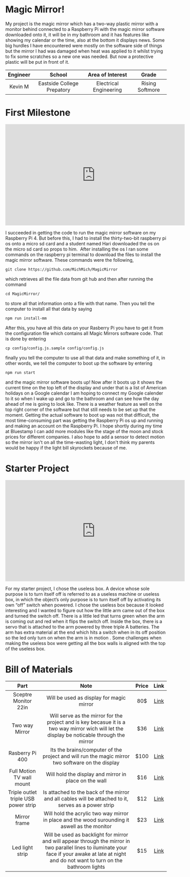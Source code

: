 # Magic Mirror!
My project is the magic mirror which has a two-way plastic mirror with a monitor behind connected to a Raspberry Pi with the magic mirror software downloaded onto it, it will be in my bathroom and it has features like showing my calendar or the time, also at the bottom it displays news. Some big hurdles I have encountered were mostly on the software side of things but the mirror I had was damaged when heat was applied to it whilst trying to fix some scratches so a new one was needed. But now a protective plastic will be put in front of it.

| **Engineer** | **School** | **Area of Interest** | **Grade** |
|:--:|:--:|:--:|:--:|
| Kevin M | Eastside College Prepatory | Electrical Engineering | Rising Softmore

<!--**Replace the BlueStamp logo below with an image of yourself and your completed project. Follow the guide [here](https://tomcam.github.io/least-github-pages/adding-images-github-pages-site.html) if you need help.**

[Headstone Image](logo.svg)
  
<iframe width="560" height="315" src=" " title="YouTube video player" frameborder="0" allow="accelerometer; autoplay; clipboard-write; encrypted-media; gyroscope; picture-in-picture; web-share" allowfullscreen></iframe>

# Final Milestone
 For your final milestone, explain the outcome of your project. Key details to include are:
 What you've accomplished since your previous milestone
 What your biggest challenges and triumphs were at BSE
A summary of key topics you learned about
What you hope to learn in the future after everything you've learned at BSE

# Second Milestone     
 For your second milestone, explain what you've worked on since your previous milestone. You can highlight:
 Technical details of what you've accomplished and how they contribute to the final goal
 What has been surprising about the project so far
 Previous challenges you faced that you overcame
 What needs to be completed before your final milestone
 
<iframe width="560" height="315" src=" " title="YouTube video player" frameborder="0" allow="accelerometer; autoplay; clipboard-write; encrypted-media; gyroscope; picture-in-picture; web-share" allowfullscreen></iframe> -->

# First Milestone

<iframe width="560" height="315" src="https://www.youtube.com/embed/ZpdhrvoJoVc" title="YouTube video player" frameborder="0" allow="accelerometer; autoplay; clipboard-write; encrypted-media; gyroscope; picture-in-picture; web-share" allowfullscreen></iframe>

I succeeded in getting the code to run the magic mirror software on my Raspberry Pi 4. But before this, I had to install the thirty-two-bit raspberry pi os onto a micro sd card and a student named Hari downloaded the os on the micro sd card so props to him.  After installing the os I ran some commands on the raspberry pi terminal to download the files to install the magic mirror software. These commands were the following, 

~~~
git clone https://github.com/MichMich/MagicMirror
~~~
which retrieves all the file data from git hub and then after running the command 
~~~
cd MagicMirror/
~~~
to store all that information onto a file with that name. Then you tell the computer to install all that data by saying 
~~~
npm run install-mm 
~~~
After this, you have all this data on your Rasberry Pi you have to get it from the configuration file which contains all Magic Mirrors software code. That is done by entering 
~~~
cp config/config.js.sample config/config.js
~~~
finally you tell the computer to use all that data and make something of it, in other words, we tell the computer to boot up the software by entering 
~~~
npm run start
~~~
and the magic mirror software boots up! Now after it boots up it shows the current time on the top left of the display and under that is a list of American holidays on a Google calendar I am hoping to connect my Google calender to it so when I wake up and go to the bathroom and can see how the day ahead of me is going to look like. There is a weather feature as well on the top right corner of the software but that still needs to be set up that the moment. Getting the actual software to boot up was not that difficult, the most time-consuming part was getting the Raspberry Pi os up and running and making an account on the Raspberry Pi. I hope shortly during my time at Bluestamp I can add more modules like the stage of the moon and stock prices for different companies. I also hope to add a sensor to detect motion so the mirror isn't on all the time-wasting light, I don't think my parents would be happy if the light bill skyrockets because of me.  

# Starter Project 

<iframe width="560" height="315" src="https://www.youtube.com/embed/mjSBqs2uI4M" title="YouTube video player" frameborder="0" allow="accelerometer; autoplay; clipboard-write; encrypted-media; gyroscope; picture-in-picture; web-share" allowfullscreen></iframe>

For my starter project, I chose the useless box. A device whose sole purpose is to turn itself off is referred to as a useless machine or useless box, in which the object’s only purpose is to turn itself off by activating its own “off” switch when powered. I chose the useless box because it looked interesting and I wanted to figure out how the little arm came out of the box and turned the switch off. There is a little led that turns green when the arm is coming out and red when it flips the switch off. Inside the box, there is a servo that is attached to the arm powered by three triple A batteries. The arm has extra material at the end which hits a switch when in its off position so the led only turn on when the arm is in motion . Some challenges when making the useless box were getting all the box walls is aligned with the top of the useless box. 

<!---# Code 

```c++
void setup() {
  // put your setup code here, to run once:
  Serial.begin(9600);
  Serial.println("Hello World!");
}

void loop() {
  // put your main code here, to run repeatedly:

}
```-->

# Bill of Materials

| **Part** | **Note** | **Price** | **Link** |
|:--:|:--:|:--:|:--:|
| Sceptre Monitor 22in | Will be used as display for magic mirror | 80$ | <a href="https://www.amazon.com/Sceptre-E225W-19203R-Monitor-Speakers-Metallic/dp/B07774L6TT/ref=sr_1_2_sspa?crid=3MJ0X4FK9FMA4&keywords=scepter+22+in+monitor&qid=1687448462&sprefix=scepter+22+in+moti%2Caps%2C629&sr=8-2-spons&sp_csd=d2lkZ2V0TmFtZT1zcF9hdGY&psc=1"> Link </a> |
| Two way Mirror | Will serve as the mirror for the project and is key becasue it is a two way mirror wich will let the display be noticable through the mirror | $36 | <a href="https://www.amazon.com/0-04-Acrylic-See-Through-Mirror-Transparent/dp/B01CZ35XWY/ref=asc_df_B01CZ35XWY/?tag=hyprod-20&linkCode=df0&hvadid=216545230264&hvpos=&hvnetw=g&hvrand=7657619439256980177&hvpone=&hvptwo=&hvqmt=&hvdev=c&hvdvcmdl=&hvlocint=&hvlocphy=9032183&hvtargid=pla-350616698391&psc=1"> Link </a> |
| Rasberry Pi 400 | Its the brains/computer of the project and will run the magic mirror two software on the display | $100 | <a href="[https://www.amazon.com/Arduino-A000066-ARDUINO-UNO-R3/dp/B008GRTSV6/](https://www.amazon.com/Raspberry-400-Computer-Kit-RPI400-US/dp/B08MYVQW1S/ref=sr_1_3?keywords=raspberry+pi+400&qid=1687448757&sr=8-3)"> Link </a> |
| Full Motion TV wall mount | Will hold the display and mirror in place on the wall | $16 | <a href="https://www.amazon.com/Mounting-Dream-200x200mm-Articulating-MD2465/dp/B08QD61K9N/ref=sr_1_3?crid=2PGD931YN36XV&keywords=tv+wall+mount+MD2465&qid=1687448921&sprefix=tv+wall+mount+md2465%2Caps%2C146&sr=8-3"> Link </a> |
| Triple outlet triple USB power strip | Is attached to the back of the mirror and all cables will be attached to it, serves as a power strip| $12 | <a href="https://www.amazon.com/Extension-Outlets-Braided-Listed-Compact/dp/B07WJG8K85/ref=sr_1_5?crid=28I8LBFK25F2V&keywords=mifaso%2Bpower%2Boutlet&qid=1687449088&sprefix=mifaso%2Bpower%2Boutlet%2Caps%2C219&sr=8-5&th=1"> Link </a> |
| Mirror frame | Will hold the acrylic two way mirror in place and the wood surounding it  aswell as the monitor| $23| <a href="https://www.amazon.com/MCS-Industries-63737-Gallery-Woodgrain/dp/B0817D3QS8/ref=sr_1_6?crid=FR9CP0BDVF8A&keywords=mcs+studio+gallery+frame+18+x+24&qid=1687449737&sprefix=mcs+studio+gallery+fram+18+x+24%2Caps%2C161&sr=8-6"> Link </a> |
| Led light strip | Will be used as backlight for mirror and will appear through the mirror in two parallel lines to iluminate your face if your awake at late at night and do not want to turn on the bathroom lights | $15| <a href="https://www.amazon.com/Flexible-Density-Kitchen-Bedroom-Decorations/dp/B09W8TPFHD/ref=asc_df_B09W8TPFHD/?tag=hyprod-20&linkCode=df0&hvadid=579642592239&hvpos=&hvnetw=g&hvrand=9887275762133190748&hvpone=&hvptwo=&hvqmt=&hvdev=c&hvdvcmdl=&hvlocint=&hvlocphy=9032183&hvtargid=pla-1652547000160&th=1"> Link </a> |

<!---# Other Resources/Examples

- [Example 1](https://trashytuber.github.io/YimingJiaBlueStamp/)
- [Example 2](https://sviatil0.github.io/Sviatoslav_BSE/)
- [Example 3](https://arneshkumar.github.io/arneshbluestamp/)

To watch the BSE tutorial on how to create a portfolio, click here.-->
